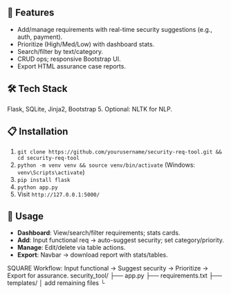 
## 🚀 Features

- Add/manage requirements with real-time security suggestions (e.g., auth, payment).
- Prioritize (High/Med/Low) with dashboard stats.
- Search/filter by text/category.
- CRUD ops; responsive Bootstrap UI.
- Export HTML assurance case reports.

## 🛠 Tech Stack

Flask, SQLite, Jinja2, Bootstrap 5. Optional: NLTK for NLP.

## 📋 Installation

1. `git clone https://github.com/yourusername/security-req-tool.git && cd security-req-tool`
2. `python -m venv venv && source venv/bin/activate` (Windows: `venv\Scripts\activate`)
3. `pip install flask`
4. `python app.py`
5. Visit `http://127.0.0.1:5000/`

## 📖 Usage

- **Dashboard**: View/search/filter requirements; stats cards.
- **Add**: Input functional req → auto-suggest security; set category/priority.
- **Manage**: Edit/delete via table actions.
- **Export**: Navbar → download report with stats/tables.

SQUARE Workflow: Input functional → Suggest security → Prioritize → Export for assurance.
security_tool/
├── app.py
├── requirements.txt
├── templates/
│   add remaining files
└

